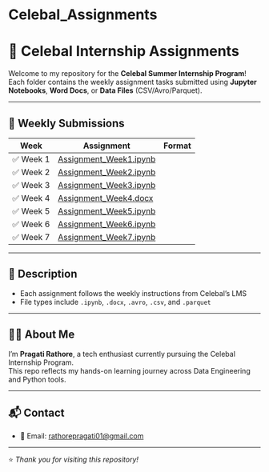 # Celebal_Assignments

# 🌟 Celebal Internship Assignments

Welcome to my repository for the **Celebal Summer Internship Program**!  
Each folder contains the weekly assignment tasks submitted using **Jupyter Notebooks**, **Word Docs**, or **Data Files** (CSV/Avro/Parquet).

---

## 📁 Weekly Submissions

| Week | Assignment | Format |  
|------|------------|--------|  
| ✅ Week 1 | [Assignment_Week1.ipynb](https://github.com/pragatii01/Celebal_Assignments/blob/main/Week1/Assignment_Week1.ipynb) |   
| ✅ Week 2 | [Assignment_Week2.ipynb](https://github.com/pragatii01/Celebal_Assignments/blob/main/Week2/Assignment_Week2.ipynb) | 
| ✅ Week 3 | [Assignment_Week3.ipynb](./Week3/Assignment_Week3.ipynb) |   
| ✅ Week 4 | [Assignment_Week4.docx](./Week4/Assignment_Week4.docx)   |  
| ✅ Week 5 | [Assignment_Week5.ipynb](./Week5/Assignment_Week5.ipynb) |  
| ✅ Week 6 | [Assignment_Week6.ipynb](./Week6/Assignment_Week6.ipynb) |   
| ✅ Week 7 | [Assignment_Week7.ipynb](./Week7/Assignment_Week7.ipynb) | 

---

## 📝 Description

- Each assignment follows the weekly instructions from Celebal’s LMS  
- File types include `.ipynb`, `.docx`, `.avro`, `.csv`, and `.parquet`  

---

## 🙋‍♀️ About Me

I’m **Pragati Rathore**, a tech enthusiast currently pursuing the Celebal Internship Program.  
This repo reflects my hands-on learning journey across Data Engineering and Python tools.

---

## 📬 Contact

- 📧 Email: rathorepragati01@gmail.com  

---

⭐ *Thank you for visiting this repository!*  
